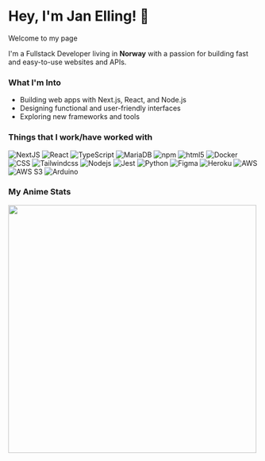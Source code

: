 <h1> Hey, I'm Jan Elling! 🦊</h1>

<p>Welcome to my page </p>
<p>I'm a Fullstack Developer living in <b>Norway</b> with a passion for building fast and easy-to-use websites and APIs.</p>

<h3>What I'm Into</h3>
<ul>
<li>Building web apps with Next.js, React, and Node.js</li>
<li>Designing functional and user-friendly interfaces</li>
<li>Exploring new frameworks and tools</li></ul>

<h3>Things that I work/have worked with</h3>
<p>
  <img
    alt="NextJS"
    src="https://img.shields.io/badge/-NextJS-000000?style=flat-square&logo=next.js&logoColor=white"
  />
  <img
    alt="React"
    src="https://img.shields.io/badge/-React-45b8d8?style=flat-square&logo=react&logoColor=white"
  />
  <img
    alt="TypeScript"
    src="https://img.shields.io/badge/-TypeScript-007ACC?style=flat-square&logo=typescript&logoColor=white"
  />
  <img
    alt="MariaDB"
    src="https://img.shields.io/badge/-MariaDB-003545?style=flat-square&logo=mariaDB&logoColor=white"
  />
  <img
    alt="npm"
    src="https://img.shields.io/badge/-NPM-CB3837?style=flat-square&logo=npm&logoColor=white"
  />
  <img
    alt="html5"
    src="https://img.shields.io/badge/-HTML5-E34F26?style=flat-square&logo=html5&logoColor=white"
  />
  <img
    alt="Docker"
    src="https://img.shields.io/badge/-Docker-3370E4?style=flat-square&logo=docker&logoColor=white"
  />
  <img
    alt="CSS"
    src="https://img.shields.io/badge/-CSS-663399?style=flat-square&logo=css&logoColor=white"
  />
  <img
    alt="Tailwindcss"
    src="https://img.shields.io/badge/-TailwindCSS-06B6D4?style=flat-square&logo=TailwindCSS&logoColor=white"
  />
  <img
    alt="Nodejs"
    src="https://img.shields.io/badge/-Nodejs-43853d?style=flat-square&logo=Node.js&logoColor=white"
  />
    <img
    alt="Jest"
    src="https://img.shields.io/badge/-Jest-BC1224?style=flat-square&logo=jest&logoColor=white"
  />
  <img
    alt="Python"
    src="https://img.shields.io/badge/-Python-3776AB?style=flat-square&logo=python&logoColor=white"
  />
    <img
    alt="Figma"
    src="https://img.shields.io/badge/-Figma-F24E1E?style=flat-square&logo=figma&logoColor=white"
  />
    <img
    alt="Heroku"
    src="https://img.shields.io/badge/-Heroku-430098?style=flat-square&logo=heroku&logoColor=white"
  />
    <img
    alt="AWS"
    src="https://img.shields.io/badge/-AWS-232F3E?style=flat-square&logo=amazonwebservices&logoColor=white"
  />
    <img
    alt="AWS S3"
    src="https://img.shields.io/badge/-AWS%20S3-569A31?style=flat-square&logo=amazons3&logoColor=white"
  />
    <img
    alt="Arduino"
    src="https://img.shields.io/badge/-Arduino-00878F?style=flat-square&logo=arduino&logoColor=white"
  />

  
  


      
</p>

<h3>My Anime Stats</h3>
<img src="https://img.anili.st/user/7109001"  width="500">
